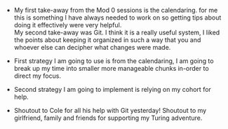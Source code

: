 * My first take-away from the Mod 0 sessions is the calendaring. for me this is something I have always needed to work on so getting tips about doing it effectively were very helpful.  
My second take-away was Git. I think it is a really useful system, I liked the points about keeping it organized in such a way that you and whoever else can decipher what changes were made.

* First strategy I am going to use is from the calendaring, I am going to break up my time into smaller more manageable chunks in-order to direct my focus.

 * Second strategy I am going to implement is relying on my cohort for help.

* Shoutout to Cole for all his help with Git yesterday!
Shoutout to my girlfriend, family and friends for supporting my Turing adventure.
